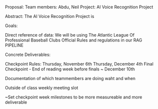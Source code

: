 Proposal:
Team members: Abdu, Neil 
Project: AI Voice Recognition Project 


Abstract: The AI Voice Recognition Project is 

Goals: 

Direct reference of data: We will be using The Atlantic League Of Professional Baseball Clubs Official Rules
and regulations in our RAG PIPELINE

Concrete Deliverables:

Checkpoint Rules: Thursday, November 6th
                  Thursday, December 4th 
                  Final Checkpoint - End of reading week before finals ~ December 10th

Documentation of which teammembers are doing waht and when 

Outside of class weekly meeting slot 

~Set checkpoint week milestones to be more measureable and more deliverable 





























